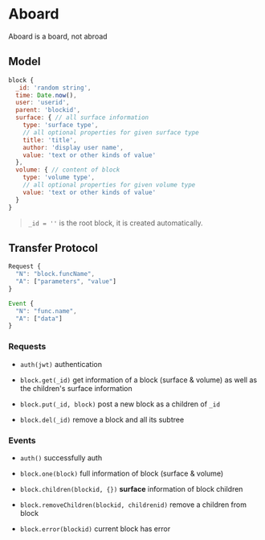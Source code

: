 # Aboard

Aboard is a board, not abroad

## Model

```js
block {
  _id: 'random string',
  time: Date.now(),
  user: 'userid',
  parent: 'blockid',
  surface: { // all surface information
    type: 'surface type',
    // all optional properties for given surface type
    title: 'title',
    author: 'display user name',
    value: 'text or other kinds of value'
  },
  volume: { // content of block
    type: 'volume type',
    // all optional properties for given volume type
    value: 'text or other kinds of value'
  }
}
```

> `_id = ''` is the root block, it is created automatically.

## Transfer Protocol

```js
Request {
  "N": "block.funcName",
  "A": ["parameters", "value"]
}

Event {
  "N": "func.name",
  "A": ["data"]
}
```

### Requests

- `auth(jwt)` authentication

- `block.get(_id)` get information of a block (surface & volume) as well as the children's surface information
- `block.put(_id, block)` post a new block as a children of `_id`
- `block.del(_id)` remove a block and all its subtree

### Events

- `auth()` successfully auth

- `block.one(block)` full information of block (surface & volume)
- `block.children(blockid, {})` **surface** information of block children
- `block.removeChildren(blockid, childrenid)` remove a children from block
- `block.error(blockid)` current block has error
